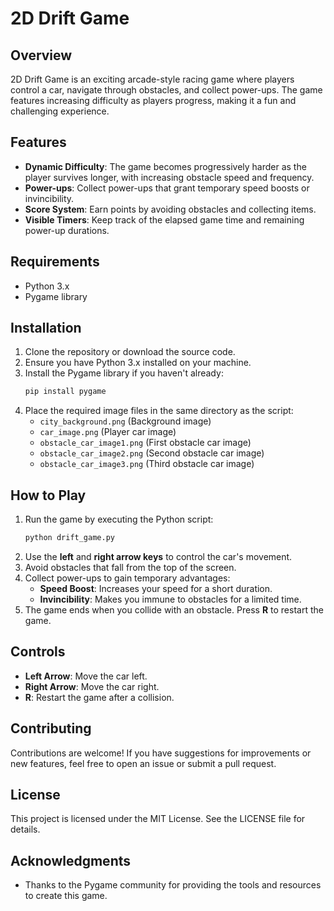 # 2D Drift Game

## Overview
2D Drift Game is an exciting arcade-style racing game where players control a car, navigate through obstacles, and collect power-ups. The game features increasing difficulty as players progress, making it a fun and challenging experience.

## Features
- **Dynamic Difficulty**: The game becomes progressively harder as the player survives longer, with increasing obstacle speed and frequency.
- **Power-ups**: Collect power-ups that grant temporary speed boosts or invincibility.
- **Score System**: Earn points by avoiding obstacles and collecting items.
- **Visible Timers**: Keep track of the elapsed game time and remaining power-up durations.

## Requirements
- Python 3.x
- Pygame library

## Installation
1. Clone the repository or download the source code.
2. Ensure you have Python 3.x installed on your machine.
3. Install the Pygame library if you haven't already:
   ```bash
   pip install pygame
   ```
4. Place the required image files in the same directory as the script:
   - `city_background.png` (Background image)
   - `car_image.png` (Player car image)
   - `obstacle_car_image1.png` (First obstacle car image)
   - `obstacle_car_image2.png` (Second obstacle car image)
   - `obstacle_car_image3.png` (Third obstacle car image)

## How to Play
1. Run the game by executing the Python script:
   ```bash
   python drift_game.py
   ```
2. Use the **left** and **right arrow keys** to control the car's movement.
3. Avoid obstacles that fall from the top of the screen.
4. Collect power-ups to gain temporary advantages:
   - **Speed Boost**: Increases your speed for a short duration.
   - **Invincibility**: Makes you immune to obstacles for a limited time.
5. The game ends when you collide with an obstacle. Press **R** to restart the game.

## Controls
- **Left Arrow**: Move the car left.
- **Right Arrow**: Move the car right.
- **R**: Restart the game after a collision.

## Contributing
Contributions are welcome! If you have suggestions for improvements or new features, feel free to open an issue or submit a pull request.

## License
This project is licensed under the MIT License. See the LICENSE file for details.

## Acknowledgments
- Thanks to the Pygame community for providing the tools and resources to create this game.

